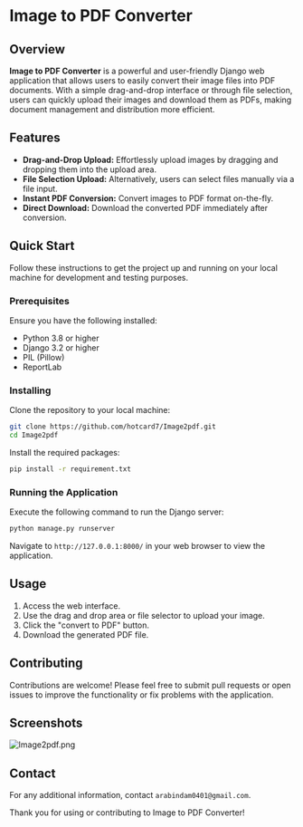 # Image to PDF Converter

## Overview
**Image to PDF Converter** is a powerful and user-friendly Django web application that allows users to easily convert their image files into PDF documents. With a simple drag-and-drop interface or through file selection, users can quickly upload their images and download them as PDFs, making document management and distribution more efficient.

## Features
- **Drag-and-Drop Upload:** Effortlessly upload images by dragging and dropping them into the upload area.
- **File Selection Upload:** Alternatively, users can select files manually via a file input.
- **Instant PDF Conversion:** Convert images to PDF format on-the-fly.
- **Direct Download:** Download the converted PDF immediately after conversion.

## Quick Start
Follow these instructions to get the project up and running on your local machine for development and testing purposes.

### Prerequisites
Ensure you have the following installed:
- Python 3.8 or higher
- Django 3.2 or higher
- PIL (Pillow)
- ReportLab

### Installing
Clone the repository to your local machine:
```bash
git clone https://github.com/hotcard7/Image2pdf.git
cd Image2pdf
```
Install the required packages:
```bash
pip install -r requirement.txt
```
### Running the Application
Execute the following command to run the Django server:
```bash
python manage.py runserver
```
Navigate to `http://127.0.0.1:8000/` in your web browser to view the application.

## Usage
1. Access the web interface.
2. Use the drag and drop area or file selector to upload your image.
3. Click the "convert to PDF" button.
4. Download the generated PDF file.

## Contributing
Contributions are welcome! Please feel free to submit pull requests or open issues to improve the functionality or fix problems with the application.

## Screenshots
![Image2pdf.png](https://github.com/hotcard7/Image2pdf/assets/128076838/69fd3f4e-24d0-4b2d-9a7d-220ecf136bae)

## Contact
For any additional information, contact `arabindam0401@gmail.com`.

Thank you for using or contributing to Image to PDF Converter!
